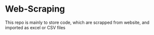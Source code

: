 # Web-Scraping
This repo is mainly to store code, which are scrapped from website, and imported as excel or CSV files
